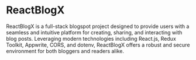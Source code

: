 # ReactBlogX
ReactBlogX is a full-stack blogspot project designed to provide users with a seamless and intuitive platform for creating, sharing, and interacting with blog posts. Leveraging modern technologies including React.js, Redux Toolkit, Appwrite, CORS, and dotenv, ReactBlogX offers a robust and secure environment for both bloggers and readers alike.
